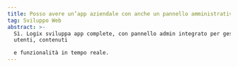 ```yaml
---
title: Posso avere un’app aziendale con anche un pannello amministrativo?
tag: Sviluppo Web
abstract: >-
  Sì. Logix sviluppa app complete, con pannello admin integrato per gestire
  utenti, contenuti

  e funzionalità in tempo reale.
---
```

